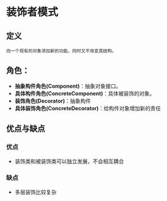 # 装饰者模式

## 定义
    向一个现有的对象添加新的功能，同时又不改变其结构。


## 角色：
+ **抽象构件角色(Component)**：抽象对象接口。
+ **具体构件角色(ConcreteComponent)**：具体被装饰的对象。
+ **装饰角色(Decorator)**：抽象构件
+ **具体装饰角色(ConcreteDecorator)**：给构件对象增加新的责任


## 优点与缺点

### 优点
+ 装饰类和被装饰类可以独立发展，不会相互耦合


### 缺点
+ 多层装饰比较复杂